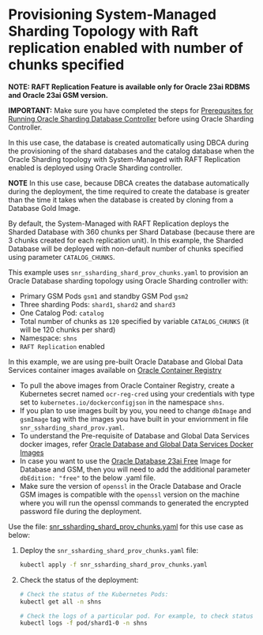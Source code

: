 # Provisioning System-Managed Sharding Topology with Raft replication enabled with number of chunks specified

**NOTE: RAFT Replication Feature is available only for Oracle 23ai RDBMS and Oracle 23ai GSM version.**

**IMPORTANT:** Make sure you have completed the steps for [Prerequsites for Running Oracle Sharding Database Controller](../../README.md#prerequsites-for-running-oracle-sharding-database-controller) before using Oracle Sharding Controller.

In this use case, the database is created automatically using DBCA during the provisioning of the shard databases and the catalog database when the Oracle Sharding topology with System-Managed with RAFT Replication enabled is deployed using Oracle Sharding controller.

**NOTE** In this use case, because DBCA creates the database automatically during the deployment, the time required to create the database is greater than the time it takes when the database is created by cloning from a Database Gold Image.

By default, the System-Managed with RAFT Replication deploys the Sharded Database with 360 chunks per Shard Database (because there are 3 chunks created for each replication unit). In this example, the Sharded Database will be deployed with non-default number of chunks specified using parameter `CATALOG_CHUNKS`.

This example uses `snr_ssharding_shard_prov_chunks.yaml` to provision an Oracle Database sharding topology using Oracle Sharding controller with:

* Primary GSM Pods `gsm1` and standby GSM Pod `gsm2`
* Three sharding Pods: `shard1`, `shard2` and `shard3`
* One Catalog Pod: `catalog`
* Total number of chunks as `120` specified by variable `CATALOG_CHUNKS` (it will be 120 chunks per shard)
* Namespace: `shns`
* `RAFT Replication` enabled


In this example, we are using pre-built Oracle Database and Global Data Services container images available on [Oracle Container Registry](https://container-registry.oracle.com/)
  * To pull the above images from Oracle Container Registry, create a Kubernetes secret named `ocr-reg-cred` using your credentials with type set to `kubernetes.io/dockerconfigjson` in the namespace `shns`.
  * If you plan to use images built by you, you need to change `dbImage` and `gsmImage` tag with the images you have built in your enviornment in file `snr_ssharding_shard_prov.yaml`.
  * To understand the Pre-requisite of Database and Global Data Services docker images, refer [Oracle Database and Global Data Services Docker Images](../../README.md#3-oracle-database-and-global-data-services-docker-images)
  * In case you want to use the [Oracle Database 23ai Free](https://www.oracle.com/database/free/get-started/) Image for Database and GSM, then you will need to add the additional parameter `dbEdition: "free"` to the below .yaml file.
  * Make sure the version of `openssl` in the Oracle Database and Oracle GSM images is compatible with the `openssl` version on the machine where you will run the openssl commands to generated the encrypted password file during the deployment.
  

Use the file: [snr_ssharding_shard_prov_chunks.yaml](./snr_ssharding_shard_prov_chunks.yaml) for this use case as below:

1. Deploy the `snr_ssharding_shard_prov_chunks.yaml` file:
    ```sh
    kubectl apply -f snr_ssharding_shard_prov_chunks.yaml
    ```
1. Check the status of the deployment:
    ```sh
    # Check the status of the Kubernetes Pods:
    kubectl get all -n shns

    # Check the logs of a particular pod. For example, to check status of pod "shard1-0":
    kubectl logs -f pod/shard1-0 -n shns
    ```
